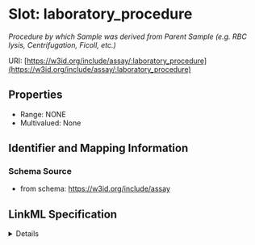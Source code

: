 # Slot: laboratory_procedure
_Procedure by which Sample was derived from Parent Sample (e.g. RBC lysis, Centrifugation, Ficoll, etc.)_


URI: [https://w3id.org/include/assay/:laboratory_procedure](https://w3id.org/include/assay/:laboratory_procedure)



<!-- no inheritance hierarchy -->




## Properties

* Range: NONE
* Multivalued: None







## Identifier and Mapping Information







### Schema Source


* from schema: https://w3id.org/include/assay




## LinkML Specification

<details>
```yaml
name: laboratory_procedure
definition_uri: include:laboratory_procedure
description: Procedure by which Sample was derived from Parent Sample (e.g. RBC lysis,
  Centrifugation, Ficoll, etc.)
from_schema: https://w3id.org/include/assay
rank: 1000
alias: laboratory_procedure
domain_of:
- Biospecimen
- Biospecimen

```
</details>